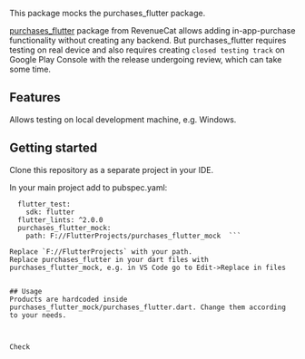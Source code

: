
This package mocks the purchases_flutter package. 

[purchases_flutter](https://pub.dev/packages/purchases_flutter) package from RevenueCat allows adding in-app-purchase functionality without creating any backend.
But purchases_flutter requires testing on real device and also requires creating `closed testing track` on Google Play Console with the release undergoing review, which can take some time. 

## Features

Allows testing on local development machine, e.g. Windows. 

## Getting started

Clone this repository as a separate project in your IDE.  

In your main project add to pubspec.yaml: 
```dev_dependencies:
  flutter_test:
    sdk: flutter
  flutter_lints: ^2.0.0
  purchases_flutter_mock: 
    path: F://FlutterProjects/purchases_flutter_mock  ```

Replace `F://FlutterProjects` with your path.
Replace purchases_flutter in your dart files with purchases_flutter_mock, e.g. in VS Code go to Edit->Replace in files


## Usage
Products are hardcoded inside purchases_flutter_mock/purchases_flutter.dart. Change them according to your needs. 



Check 
